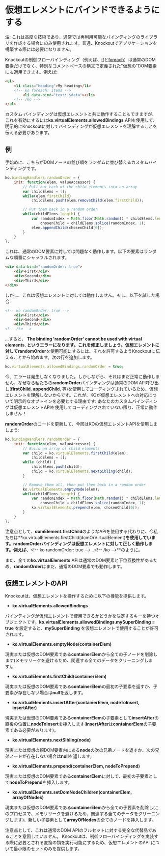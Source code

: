 # 仮想エレメントにバインドできるようにする

注: これは高度な技術であり、通常では再利用可能なバインディングのライブラリを作成する場合にのみ使用されます。普通、Knockoutでアプリケーションを構築する際には必要になりません。

Knockoutの制御フローバインディング（例えば、[if](./if-binding)と[foreach](./foreach-binding)）は通常のDOM要素だけでなく、特別なコメントベースの構文で定義された"仮想の"DOM要素にも適用できます。例えば:

```html
<ul>
    <li class="heading">My heading</li>
    <!-- ko foreach: items -->
        <li data-bind="text: $data"></li>
    <!-- /ko -->
</ul>
```

カスタム·バインディングは仮想エレメントと共に動作することもできますが、これを有効にするには**ko.virtualElements.allowedBindings** APIを使用して、明示的にKnockoutに対してバインディングが仮想エレメントを理解することを伝える必要があります。

## 例

手始めに、こちらがDOMノードの並び順をランダムに並び替えるカスタムバインディングです。

```javascript
ko.bindingHandlers.randomOrder = {
    init: function(elem, valueAccessor) {
        // Pull out each of the child elements into an array
        var childElems = [];
        while(elem.firstChild)
            childElems.push(elem.removeChild(elem.firstChild));

        // Put them back in a random order
        while(childElems.length) {
            var randomIndex = Math.floor(Math.random() * childElems.length),
                chosenChild = childElems.splice(randomIndex, 1);
            elem.appendChild(chosenChild[0]);
        }
    }
};
```

これは、通常のDOM要素に対しては問題なく動作します。以下の要素はランダムな順番にシャッフルされます。

```html
<div data-bind="randomOrder: true">
    <div>First</div>
    <div>Second</div>
    <div>Third</div>
</div>
```

しかし、これは仮想エレメントに対しては動作しません。もし、以下を試した場合:

```html
<!-- ko randomOrder: true -->
    <div>First</div>
    <div>Second</div>
    <div>Third</div>
<!-- /ko -->
```

...すると、 **The binding 'randomOrder' cannot be used with virtual elements. **というエラーになります。これを修正しましょう。仮想エレメントに対して**randomOrder**を使用可能にするには、それを許可するようKnockoutに伝えることから始めます。次の行を追加します。

```javascript
ko.virtualElements.allowedBindings.randomOrder = true;
```

今、エラーは発生しなくなりました。しかしながら、それはまだ正常に動作しません、なぜなら私たちの**randomOrder**バインディングは通常のDOM API呼び出し(**firstChild**, **appendChild**, 等)を使用してコーディングされているため、仮想エレメントを理解しないからです。これが、KOが仮想エレメントへの対応について明示的なオプトインを必要とする理由です: あなたのカスタムバインディングは仮想エレメントAPIを使用してコーディングされていない限り、正常に動作しません！

**randomOrder**のコードを更新して、今回はKOの仮想エレメントAPIを使用しましょう:

```javascript
ko.bindingHandlers.randomOrder = {
    init: function(elem, valueAccessor) {
        // Build an array of child elements
        var child = ko.virtualElements.firstChild(elem),
            childElems = [];
        while (child) {
            childElems.push(child);
            child = ko.virtualElements.nextSibling(child);
        }

        // Remove them all, then put them back in a random order
        ko.virtualElements.emptyNode(elem);
        while(childElems.length) {
            var randomIndex = Math.floor(Math.random() * childElems.length),
                chosenChild = childElems.splice(randomIndex, 1);
            ko.virtualElements.prepend(elem, chosenChild[0]);
        }
    }
};
```

注意点として、**domElement.firstChild**のようなAPIを使用する代わりに、今私たちは**ko.virtualElements.firstChild(domOrVirtualElement)**を使用しています。**randomOrder**バインディングは仮想エレメントに対して正しく動作します。例えば、**&lt;!-- ko randomOrder: true --&gt;...&lt;!-- /ko --&gt;**のように。

また、全ての**ko.virtualElements** APIは通常のDOM要素と下位互換性があるため、**randomOrder**はまだ、通常のDOM要素でも動作します。

## 仮想エレメントのAPI

Knockoutは、仮想エレメントを操作するために以下の機能を提供します。

* **ko.virtualElements.allowedBindings**

バインディングが仮想エレメントで使用できるかどうかを決定するキーを持つオブジェクトです。**ko.virtualElements.allowedBindings.mySuperBinding = true** を設定すると、**mySuperBinding** を仮想エレメントで使用することが許可されます。

* **ko.virtualElements.emptyNode(containerElem)**

現実または仮想のDOM要素である**containerElem**から全ての子ノードを削除します(メモリリークを避けるため、関連する全てのデータをクリーニングします)。

* **ko.virtualElements.firstChild(containerElem)**

現実または仮想のDOM要素である**containerElem**の最初の子要素を返すか、子要素が存在しない場合は**null**を返します。

* **ko.virtualElements.insertAfter(containerElem, nodeToInsert, insertAfter)**

現実または仮想のDOM要素である**containerElem**の子要素として**insertAfter**の直後の位置に**nodeToInsert**を挿入します(**insertAfter**は**containerElem**の子要素である必要があります)。

* **ko.virtualElements.nextSibling(node)**

現実または仮想の親DOM要素内にある**node**の次の兄弟ノードを返すか、次の兄弟ノードが存在しない場合は**null**を返します。

* **ko.virtualElements.prepend(containerElem, nodeToPrepend)**

現実または仮想のDOM要素である**containerElem**に対して、最初の子要素として**nodeToPrepend**を挿入します。

* **ko.virtualElements.setDomNodeChildren(containerElem, arrayOfNodes)**

現実または仮想のDOM要素である**containerElem**から全ての子要素を削除し(このプロセスで、メモリリークを避けるため、関連する全てのデータをクリーニングします)、新しい子要素として**arrayOfNodes**の全てのノードを挿入します。

注意点として、これは通常のDOM APIのフルセットに対する完全な代替品であることを意図していません。
Knockoutは、制御フローバインディングを実装する際に必要とされる変換の類を実行可能にするため、仮想エレメントのAPI について最小限のセットのみを提供します。
